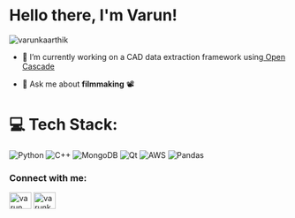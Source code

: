 <h1 align="left">Hello there, I'm Varun!</h1>
<p align="left"> <img src="https://komarev.com/ghpvc/?username=varunkaarthik&label=Profile%20views&color=0e75b6&style=flat" alt="varunkaarthik" /> </p>

- 🔭 I’m currently working on a CAD data extraction framework using[ Open Cascade](https://github.com/tpaviot/pythonocc-core)

- 💬 Ask me about **filmmaking** 📽

# 💻 Tech Stack:
![Python](https://img.shields.io/badge/Python-3776AB?style=for-the-badge&logo=python&logoColor=white) ![C++](https://img.shields.io/badge/C%2B%2B-00599C?style=for-the-badge&logo=c%2B%2B&logoColor=white) ![MongoDB](https://img.shields.io/badge/MongoDB-4EA94B?style=for-the-badge&logo=mongodb&logoColor=white) ![Qt](https://img.shields.io/badge/Qt-%23217346.svg?style=for-the-badge&logo=Qt&logoColor=white) ![AWS](https://img.shields.io/badge/Amazon_AWS-FF9900?style=for-the-badge&logo=amazonaws&logoColor=white) ![Pandas](https://img.shields.io/badge/pandas-%23150458.svg?style=for-the-badge&logo=pandas&logoColor=white) 
<h3 align="left">Connect with me:</h3>
<p align="left">
<a href="https://twitter.com/varun_kaarthik" target="blank"><img align="center" src="https://raw.githubusercontent.com/rahuldkjain/github-profile-readme-generator/master/src/images/icons/Social/twitter.svg" alt="varun_kaarthik" height="30" width="40" /></a>
<a href="https://linkedin.com/in/varunkaarthik" target="blank"><img align="center" src="https://raw.githubusercontent.com/rahuldkjain/github-profile-readme-generator/master/src/images/icons/Social/linked-in-alt.svg" alt="varunkaarthik" height="30" width="40" /></a>
</p>
